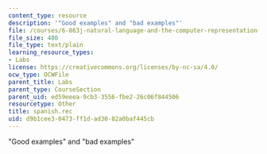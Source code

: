 ```yaml
---
content_type: resource
description: '"Good examples" and "bad examples"'
file: /courses/6-863j-natural-language-and-the-computer-representation-of-knowledge-spring-2003/d9b1cee30473ff1dad3082a0baf445cb_spanish.rec
file_size: 480
file_type: text/plain
learning_resource_types:
- Labs
license: https://creativecommons.org/licenses/by-nc-sa/4.0/
ocw_type: OCWFile
parent_title: Labs
parent_type: CourseSection
parent_uid: ed59eeea-9cb3-3556-fbe2-26c06f844506
resourcetype: Other
title: spanish.rec
uid: d9b1cee3-0473-ff1d-ad30-82a0baf445cb
---
```

"Good examples" and "bad examples"